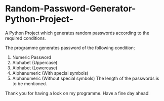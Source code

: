 # Random-Password-Generator-Python-Project-
A Python Project which generates random passwords according to the required conditions.

The programme generates password of the following condition;
1. Numeric Password 
2. Alphabet (Uppercase)
3. Alphabet (Lowercase)
4. Alphanumeric (With special symbols)
5. Alphanumeric (Without special symbols)
The length of the passwords is to be mentioned.

Thank you for having a look on my programme. Have a fine day ahead! 
